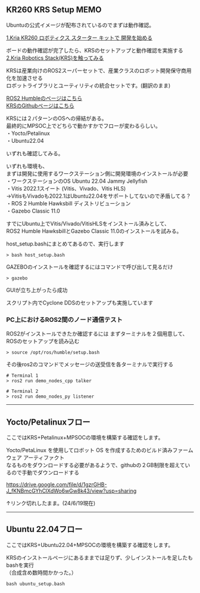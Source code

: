 ## KR260 KRS Setup MEMO  
Ubuntuの公式イメージが配布されているのでまずは動作確認。

[1.Kria KR260 ロボティクス スターター キットで 開発を始める](https://japan.xilinx.com/products/som/kria/kr260-robotics-starter-kit/kr260-getting-started/getting-started.html)  
  
ボードの動作確認が完了したら、KRSのセットアップと動作確認を実施する  
[2.Kria Robotics Stack(KRS)を触ってみる](https://xilinx.github.io/KRS/sphinx/build/html/index.html)  

KRSは産業向けのROS2スーパーセットで、産業クラスのロボット開発保守商用化を加速させる  
ロボットライブラリとユーティリティの統合セットです。(翻訳のまま)  
  
[ROS2 Humbleのページはこちら](https://docs.ros.org/en/humble/index.html)  
[KRSのGithubページはこちら](https://github.com/Xilinx/KRS)  

KRSには２パターンのOSへの帰結がある。  
最終的にMPSOC上でどちらで動かすかでフローが変わるらしい。  
・Yocto/Petalinux  
・Ubuntu22.04  
  
いずれも確認してみる。  
  
いずれも環境も、  
まずは開発に使用するワークステーション側に開発環境のインストールが必要  
・ワークステーションのOS Ubuntu 22.04 Jammy Jellyfish  
・Vitis 2022.1スイート (Vitis、Vivado、Vitis HLS)  
  →VitisもVivadoも2022.1はUbuntu22.04をサポートしてないので矛盾してる？  
・ROS 2 Humble Hawksbill ディストリビューション  
・Gazebo Classic 11.0   
  
すでにUbuntu上でVitis/Vivado/VitisHLSをインストール済みとして、  
ROS2 Humble HawksbillとGazebo Classic 11.0のインストールを試みる。  
  
host_setup.bashにまとめてあるので、実行します  
```  
> bash host_setup.bash
```  


GAZEBOのインストールを確認するにはコマンドで呼び出して見るだけ
```  
> gazebo  
```  
GUIが立ち上がったら成功  
  
スクリプト内でCyclone DDSのセットアップも実施しています  
  
### PC上におけるROS2間のノード通信テスト
ROS2がインストールできたか確認するには
まずターミナルを２個用意して、ROSのセットアップを読み込む
```  
> source /opt/ros/humble/setup.bash
```  

その後ros2のコマンドでメッセージの送受信を各ターミナルで実行する
```  
# Terminal 1
> ros2 run demo_nodes_cpp talker

# Terminal 2
> ros2 run demo_nodes_py listener
```  
  
***  
## Yocto/Petalinuxフロー  
ここではKRS+Petalinux+MPSOCの環境を構築する確認をします。  

Yocto/PetaLinux を使用してロボット OS を作成するためのビルド済みファームウェア アーティファクト  
なるものをダウンロードする必要があるようで、githubの２GB制限を超えているので手動でダウンロードする  

https://drive.google.com/file/d/1gzrGHB-J_fKNBmcGYhClXdWo6wGw8k43/view?usp=sharing  

↑リンク切れしたまま。(24/6/19現在)


***  
## Ubuntu 22.04フロー  
ここではKRS+Ubuntu22.04+MPSOCの環境を構築する確認をします。

KRSのインストールページにあるままでは足りず、少しインストールを足したもbashを実行  
（合成含め数時間かかった。）
```  
bash ubuntu_setup.bash 
```  
